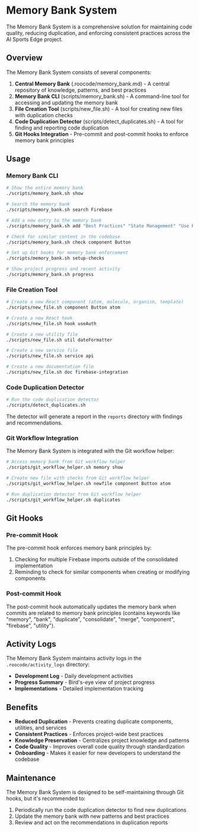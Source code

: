 # Memory Bank System

The Memory Bank System is a comprehensive solution for maintaining code quality, reducing duplication, and enforcing consistent practices across the AI Sports Edge project.

## Overview

The Memory Bank System consists of several components:

1. **Central Memory Bank** (.roocode/memory_bank.md) - A central repository of knowledge, patterns, and best practices
2. **Memory Bank CLI** (scripts/memory_bank.sh) - A command-line tool for accessing and updating the memory bank
3. **File Creation Tool** (scripts/new_file.sh) - A tool for creating new files with duplication checks
4. **Code Duplication Detector** (scripts/detect_duplicates.sh) - A tool for finding and reporting code duplication
5. **Git Hooks Integration** - Pre-commit and post-commit hooks to enforce memory bank principles

## Usage

### Memory Bank CLI

```bash
# Show the entire memory bank
./scripts/memory_bank.sh show

# Search the memory bank
./scripts/memory_bank.sh search Firebase

# Add a new entry to the memory bank
./scripts/memory_bank.sh add "Best Practices" "State Management" "Use Redux for global state and React Context for component state"

# Check for similar content in the codebase
./scripts/memory_bank.sh check component Button

# Set up Git hooks for memory bank enforcement
./scripts/memory_bank.sh setup-checks

# Show project progress and recent activity
./scripts/memory_bank.sh progress
```

### File Creation Tool

```bash
# Create a new React component (atom, molecule, organism, template)
./scripts/new_file.sh component Button atom

# Create a new React hook
./scripts/new_file.sh hook useAuth

# Create a new utility file
./scripts/new_file.sh util dateFormatter

# Create a new service file
./scripts/new_file.sh service api

# Create a new documentation file
./scripts/new_file.sh doc firebase-integration
```

### Code Duplication Detector

```bash
# Run the code duplication detector
./scripts/detect_duplicates.sh
```

The detector will generate a report in the `reports` directory with findings and recommendations.

### Git Workflow Integration

The Memory Bank System is integrated with the Git workflow helper:

```bash
# Access memory bank from Git workflow helper
./scripts/git_workflow_helper.sh memory show

# Create new file with checks from Git workflow helper
./scripts/git_workflow_helper.sh newfile component Button atom

# Run duplication detector from Git workflow helper
./scripts/git_workflow_helper.sh duplicates
```

## Git Hooks

### Pre-commit Hook

The pre-commit hook enforces memory bank principles by:

1. Checking for multiple Firebase imports outside of the consolidated implementation
2. Reminding to check for similar components when creating or modifying components

### Post-commit Hook

The post-commit hook automatically updates the memory bank when commits are related to memory bank principles (contains keywords like "memory", "bank", "duplicate", "consolidate", "merge", "component", "firebase", "utility").

## Activity Logs

The Memory Bank System maintains activity logs in the `.roocode/activity_logs` directory:

- **Development Log** - Daily development activities
- **Progress Summary** - Bird's-eye view of project progress
- **Implementations** - Detailed implementation tracking

## Benefits

- **Reduced Duplication** - Prevents creating duplicate components, utilities, and services
- **Consistent Practices** - Enforces project-wide best practices
- **Knowledge Preservation** - Centralizes project knowledge and patterns
- **Code Quality** - Improves overall code quality through standardization
- **Onboarding** - Makes it easier for new developers to understand the codebase

## Maintenance

The Memory Bank System is designed to be self-maintaining through Git hooks, but it's recommended to:

1. Periodically run the code duplication detector to find new duplications
2. Update the memory bank with new patterns and best practices
3. Review and act on the recommendations in duplication reports